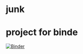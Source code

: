# junk

# project for binde
[![Binder](https://mybinder.org/badge_logo.svg)](https://mybinder.org/v2/gh/gsn2dd/junk/main?urlpath=voila%2Frender%2Fvoilabear-local.ipynb)
